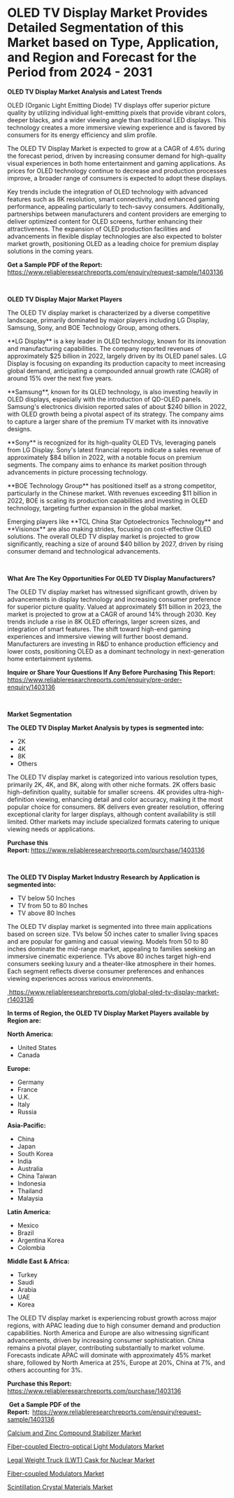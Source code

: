 <p><h1>OLED TV Display Market Provides Detailed Segmentation of this Market based on Type, Application, and Region and Forecast for the Period from 2024 - 2031</h1></p><p><strong>OLED TV Display Market Analysis and Latest Trends</strong></p>
<p><p>OLED (Organic Light Emitting Diode) TV displays offer superior picture quality by utilizing individual light-emitting pixels that provide vibrant colors, deeper blacks, and a wider viewing angle than traditional LED displays. This technology creates a more immersive viewing experience and is favored by consumers for its energy efficiency and slim profile.</p><p>The OLED TV Display Market is expected to grow at a CAGR of 4.6% during the forecast period, driven by increasing consumer demand for high-quality visual experiences in both home entertainment and gaming applications. As prices for OLED technology continue to decrease and production processes improve, a broader range of consumers is expected to adopt these displays. </p><p>Key trends include the integration of OLED technology with advanced features such as 8K resolution, smart connectivity, and enhanced gaming performance, appealing particularly to tech-savvy consumers. Additionally, partnerships between manufacturers and content providers are emerging to deliver optimized content for OLED screens, further enhancing their attractiveness. The expansion of OLED production facilities and advancements in flexible display technologies are also expected to bolster market growth, positioning OLED as a leading choice for premium display solutions in the coming years.</p></p>
<p><strong>Get a Sample PDF of the Report:&nbsp;</strong> <a href="https://www.reliableresearchreports.com/enquiry/request-sample/1403136?utm_campaign=1735&utm_medium=2&utm_source=Github&utm_content=ia&utm_term=23102024&utm_id=oled-tv-display">https://www.reliableresearchreports.com/enquiry/request-sample/1403136</a></p>
<p>&nbsp;</p>
<p><strong>OLED TV Display Major Market Players</strong></p>
<p><p>The OLED TV display market is characterized by a diverse competitive landscape, primarily dominated by major players including LG Display, Samsung, Sony, and BOE Technology Group, among others.</p><p>**LG Display** is a key leader in OLED technology, known for its innovation and manufacturing capabilities. The company reported revenues of approximately $25 billion in 2022, largely driven by its OLED panel sales. LG Display is focusing on expanding its production capacity to meet increasing global demand, anticipating a compounded annual growth rate (CAGR) of around 15% over the next five years.</p><p>**Samsung**, known for its QLED technology, is also investing heavily in OLED displays, especially with the introduction of QD-OLED panels. Samsung's electronics division reported sales of about $240 billion in 2022, with OLED growth being a pivotal aspect of its strategy. The company aims to capture a larger share of the premium TV market with its innovative designs.</p><p>**Sony** is recognized for its high-quality OLED TVs, leveraging panels from LG Display. Sony's latest financial reports indicate a sales revenue of approximately $84 billion in 2022, with a notable focus on premium segments. The company aims to enhance its market position through advancements in picture processing technology.</p><p>**BOE Technology Group** has positioned itself as a strong competitor, particularly in the Chinese market. With revenues exceeding $11 billion in 2022, BOE is scaling its production capabilities and investing in OLED technology, targeting further expansion in the global market.</p><p>Emerging players like **TCL China Star Optoelectronics Technology** and **Visionox** are also making strides, focusing on cost-effective OLED solutions. The overall OLED TV display market is projected to grow significantly, reaching a size of around $40 billion by 2027, driven by rising consumer demand and technological advancements.</p></p>
<p>&nbsp;</p>
<p><strong>What Are The Key Opportunities For OLED TV Display Manufacturers?</strong></p>
<p><p>The OLED TV display market has witnessed significant growth, driven by advancements in display technology and increasing consumer preference for superior picture quality. Valued at approximately $11 billion in 2023, the market is projected to grow at a CAGR of around 14% through 2030. Key trends include a rise in 8K OLED offerings, larger screen sizes, and integration of smart features. The shift toward high-end gaming experiences and immersive viewing will further boost demand. Manufacturers are investing in R&D to enhance production efficiency and lower costs, positioning OLED as a dominant technology in next-generation home entertainment systems.</p></p>
<p><strong>Inquire or Share Your Questions If Any Before Purchasing This Report:</strong> <a href="https://www.reliableresearchreports.com/enquiry/pre-order-enquiry/1403136?utm_campaign=1735&utm_medium=2&utm_source=Github&utm_content=ia&utm_term=23102024&utm_id=oled-tv-display">https://www.reliableresearchreports.com/enquiry/pre-order-enquiry/1403136</a></p>
<p>&nbsp;</p>
<p><strong>Market Segmentation</strong></p>
<p><strong>The OLED TV Display Market Analysis by types is segmented into:</strong></p>
<p><ul><li>2K</li><li>4K</li><li>8K</li><li>Others</li></ul></p>
<p><p>The OLED TV display market is categorized into various resolution types, primarily 2K, 4K, and 8K, along with other niche formats. 2K offers basic high-definition quality, suitable for smaller screens. 4K provides ultra-high-definition viewing, enhancing detail and color accuracy, making it the most popular choice for consumers. 8K delivers even greater resolution, offering exceptional clarity for larger displays, although content availability is still limited. Other markets may include specialized formats catering to unique viewing needs or applications.</p></p>
<p><strong>Purchase this Report:&nbsp;</strong><a href="https://www.reliableresearchreports.com/purchase/1403136?utm_campaign=1735&utm_medium=2&utm_source=Github&utm_content=ia&utm_term=23102024&utm_id=oled-tv-display">https://www.reliableresearchreports.com/purchase/1403136</a></p>
<p>&nbsp;</p>
<p><strong>The OLED TV Display Market Industry Research by Application is segmented into:</strong></p>
<p><ul><li>TV below 50 Inches</li><li>TV from 50 to 80 Inches</li><li>TV above 80 Inches</li></ul></p>
<p><p>The OLED TV display market is segmented into three main applications based on screen size. TVs below 50 inches cater to smaller living spaces and are popular for gaming and casual viewing. Models from 50 to 80 inches dominate the mid-range market, appealing to families seeking an immersive cinematic experience. TVs above 80 inches target high-end consumers seeking luxury and a theater-like atmosphere in their homes. Each segment reflects diverse consumer preferences and enhances viewing experiences across various environments.</p></p>
<p><a href="https://www.reliableresearchreports.com/global-oled-tv-display-market-r1403136?utm_campaign=1735&utm_medium=2&utm_source=Github&utm_content=ia&utm_term=23102024&utm_id=oled-tv-display">&nbsp;https://www.reliableresearchreports.com/global-oled-tv-display-market-r1403136</a></p>
<p><strong>In terms of Region, the OLED TV Display Market Players available by Region are:</strong></p>
<p>
    <p> <strong> North America: </strong>
        <ul>
            <li>United States</li>
            <li>Canada</li>
        </ul>
        </p> 
    <p> <strong> Europe: </strong>
        <ul>
            <li>Germany</li>
            <li>France</li>
            <li>U.K.</li>
            <li>Italy</li>
            <li>Russia</li>
        </ul>
        </p> 
    <p> <strong> Asia-Pacific: </strong>
        <ul>
            <li>China</li>
            <li>Japan</li>
            <li>South Korea</li>
            <li>India</li>
            <li>Australia</li>
            <li>China Taiwan</li>
            <li>Indonesia</li>
            <li>Thailand</li>
            <li>Malaysia</li>
        </ul>
        </p> 
    <p> <strong> Latin America: </strong>
        <ul>
            <li>Mexico</li>
            <li>Brazil</li>
            <li>Argentina Korea</li>
            <li>Colombia</li>
        </ul>
        </p> 
    <p> <strong> Middle East & Africa: </strong>
        <ul>
            <li>Turkey</li>
            <li>Saudi</li>
            <li>Arabia</li>
            <li>UAE</li>
            <li>Korea</li>
        </ul>
    </p>
    </p>
<p><p>The OLED TV display market is experiencing robust growth across major regions, with APAC leading due to high consumer demand and production capabilities. North America and Europe are also witnessing significant advancements, driven by increasing consumer sophistication. China remains a pivotal player, contributing substantially to market volume. Forecasts indicate APAC will dominate with approximately 45% market share, followed by North America at 25%, Europe at 20%, China at 7%, and others accounting for 3%.</p></p>
<p><strong>Purchase this Report: </strong><a href="https://www.reliableresearchreports.com/purchase/1403136?utm_campaign=1735&utm_medium=2&utm_source=Github&utm_content=ia&utm_term=23102024&utm_id=oled-tv-display">https://www.reliableresearchreports.com/purchase/1403136</a></p>
<p>&nbsp;<strong>Get a Sample PDF of the Report:&nbsp;&nbsp;</strong><a href="https://www.reliableresearchreports.com/enquiry/request-sample/1403136?utm_campaign=1735&utm_medium=2&utm_source=Github&utm_content=ia&utm_term=23102024&utm_id=oled-tv-display">https://www.reliableresearchreports.com/enquiry/request-sample/1403136</a></p>
<p><strong></strong></p>
<p><p><a href="https://www.linkedin.com/pulse/navigating-calcium-zinc-compound-stabilizer-market-expert-analysis-izbce?utm_campaign=1735&utm_medium=2&utm_source=Github&utm_content=ia&utm_term=23102024&utm_id=oled-tv-display">Calcium and Zinc Compound Stabilizer Market</a></p><p><a href="https://www.linkedin.com/pulse/fiber-coupled-electro-optical-light-modulators-market-opportunities-04cxf?utm_campaign=1735&utm_medium=2&utm_source=Github&utm_content=ia&utm_term=23102024&utm_id=oled-tv-display">Fiber-coupled Electro-optical Light Modulators Market</a></p><p><a href="https://www.linkedin.com/pulse/legal-weight-truck-lwt-cask-nuclear-market-evolution-global-whemf?utm_campaign=1735&utm_medium=2&utm_source=Github&utm_content=ia&utm_term=23102024&utm_id=oled-tv-display">Legal Weight Truck (LWT) Cask for Nuclear Market</a></p><p><a href="https://www.linkedin.com/pulse/market-forecasting-change-global-fiber-coupled-modulators-dynamics-1zlff?utm_campaign=1735&utm_medium=2&utm_source=Github&utm_content=ia&utm_term=23102024&utm_id=oled-tv-display">Fiber-coupled Modulators Market</a></p><p><a href="https://www.linkedin.com/pulse/scintillation-crystal-materials-market-trends-growth-outlook-2024-ltyte?utm_campaign=1735&utm_medium=2&utm_source=Github&utm_content=ia&utm_term=23102024&utm_id=oled-tv-display">Scintillation Crystal Materials Market</a></p></p>